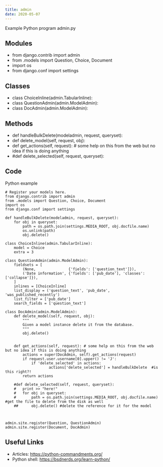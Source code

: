 ```yaml
---
title: admin
date: 2020-05-07
---
```

Example Python program admin.py

## Modules

* from django.contrib import admin
* from .models import Question, Choice, Document
* import os
* from django.conf import settings

## Classes

* class ChoiceInline(admin.TabularInline):
* class QuestionAdmin(admin.ModelAdmin):
* class DocAdmin(admin.ModelAdmin):

## Methods

* def handleBulkDelete(modeladmin, request, queryset):
* 	def delete_model(self, request, obj):
* 	def get_actions(self, request): # some help on this from the web but no idea if this is doing anything
* 	#def delete_selected(self, request, queryset):

## Code

Python example

    # Register your models here.
    from django.contrib import admin
    from .models import Question, Choice, Document
    import os
    from django.conf import settings
    
    def handleBulkDelete(modeladmin, request, queryset):
    	for obj in queryset:
    		path = os.path.join(settings.MEDIA_ROOT, obj.docfile.name)
    		os.unlink(path)
    		obj.delete()
    
    class ChoiceInline(admin.TabularInline):
    	model = Choice
    	extra = 3
    
    class QuestionAdmin(admin.ModelAdmin):
    	fieldsets = [
    		(None, 				 {'fields': ['question_text']}),
    		('Date information', {'fields': ['pub_date'], 'classes': ['collapse']}),
    	]
    	inlines = [ChoiceInline]
    	list_display = ('question_text', 'pub_date', 'was_published_recently')
    	list_filter = ['pub_date']
    	search_fields = ['question_text']
    
    class DocAdmin(admin.ModelAdmin):
    	def delete_model(self, request, obj):
    	    """
    	    Given a model instance delete it from the database.
    	    """
    	    obj.delete()
    	
    	
    	def get_actions(self, request): # some help on this from the web but no idea if this is doing anything
    		actions = super(DocAdmin, self).get_actions(request)  
    		if request.user.username[0].upper() != 'J':
    			if 'delete_selected' in actions:
    					actions['delete_selected'] = handleBulkDelete  #is this right?!
    		return actions
    
    	#def delete_selected(self, request, queryset):
    	#	print >> "here!"
    	#	for obj in queryset:
    	#		path = os.path.join(settings.MEDIA_ROOT, obj.docfile.name) #get the file to delete from the disk as well
    	##		obj.delete() #delete the reference for it for the model
    		
    
    
    admin.site.register(Question, QuestionAdmin)
    admin.site.register(Document, DocAdmin)

## Useful Links

- Articles: https://python-commandments.org/
- Python shell: https://bsdnerds.org/learn-python/
